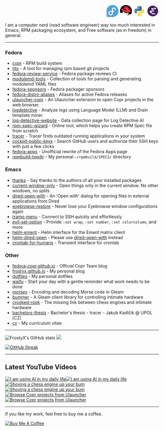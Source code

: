 <p align="right">
  <img alt="Fedora" width="40px" height="40px" src="https://raw.githubusercontent.com/devicons/devicon/develop/icons/fedora/fedora-plain.svg" />
  <img alt="RedHat" width="40px" height="40px" src="https://raw.githubusercontent.com/devicons/devicon/develop/icons/redhat/redhat-original.svg" />
  <img alt="Python" width="40px" height="40px" src="https://raw.githubusercontent.com/devicons/devicon/develop/icons/python/python-original.svg" />
  <img alt="Emacs" width="40px" height="40px" src="https://raw.githubusercontent.com/devicons/devicon/develop/icons/emacs/emacs-original.svg" />
</p>

I am a computer nerd (read software engineer) way too much interested
in Emacs, RPM packaging ecosystem, and Free software (as in freedom) in general.

---

### Fedora

- [copr](https://github.com/fedora-copr/copr) - RPM build system
- [tito](https://github.com/rpm-software-management/tito) - A tool for managing rpm based git projects
- [fedora-review-service](https://github.com/FrostyX/fedora-review-service) - Fedora package reviews CI
- [modulemd-tools](https://github.com/rpm-software-management/modulemd-tools) - Collection of tools for parsing and generating modulemd YAML files
- [fedora-sponsors](https://github.com/FrostyX/fedora-sponsors) - Fedora packager sponsors
- [fedora-distro-aliases](https://github.com/rpm-software-management/fedora-distro-aliases) - Aliases for active Fedora releases
- [ulauncher-copr](https://github.com/FrostyX/ulauncher-copr) - An Ulauncher extension to open Copr projects in the web browser.
- [logdetective](https://github.com/fedora-copr/logdetective) - Analyze logs using Language Model (LLM) and Drain template miner. 
- [log-detective-website](https://github.com/fedora-copr/log-detective-website) - Data collection page for Log Detective AI
- [rpm-spec-wizard](https://github.com/xsuchy/rpm-spec-wizard) - Online tool, which helps you create RPM Spec file from scratch
- [tracer](https://github.com/FrostyX/tracer) - Tracer finds outdated running applications in your system
- [cockpit-public-keys](https://github.com/FrostyX/cockpit-public-keys) - Search GitHub users and authorize their SSH keys with just a few clicks
- [fedora-apps](https://github.com/FrostyX/fedora-apps) - Unofficial rewrite of the Fedora Apps page
- [rpmbuild-topdir](https://github.com/FrostyX/rpmbuild-topdir) - My personal `~/rpmbuild/SPECS/` directory

### Emacs

- [thanks](https://github.com/FrostyX/thanks) - Say thanks to the authors of all your installed packages
- [current-window-only](https://github.com/FrostyX/current-window-only) - Open things only in the current window. No other windows, no splits
- [dired-open-with](https://github.com/FrostyX/dired-open-with) - An 'Open with' dialog for opening files in external applications from Dired
- [eyebrowse-restore](https://github.com/FrostyX/eyebrowse-restore) - Never lose your Eyebrowse window configurations again
- [tramp-menu](https://github.com/FrostyX/tramp-menu) - Connect to SSH quickly and effortlessly 
- [evil-set-option](https://github.com/FrostyX/evil-set-option) - Provide `:set wrap`, `:set number`, `:set colorcolumn`, and more
- [helm-ement](https://github.com/FrostyX/helm-ement) - Helm interface for the Ement matrix client
- [helm-dired-open](https://github.com/FrostyX/helm-dired-open) - Please use [dired-open-with](https://github.com/FrostyX/dired-open-with) instead
- [crontab-for-humans](https://github.com/FrostyX/crontab-for-humans) - Transient interface for crontab

### Other

- [fedora-copr.github.io](https://github.com/fedora-copr/fedora-copr.github.io) - Official Copr Team blog
- [frostyx.github.io](https://github.com/FrostyX/frostyx.github.io) - My personal blog
- [dotfiles](https://github.com/FrostyX/dotfiles) - My personal dotfiles
- [waifu](https://github.com/FrostyX/waifu) - Start your day with a gentle reminder what work needs to be done
- [morsey](https://github.com/FrostyX/morsey) - Encoding and decoding Morse code in Gleam
- [bummer](https://github.com/FrostyX/bummer) - A Gleam client library for controlling intimate hardware
- [crooked-rook](https://github.com/FrostyX/crooked-rook) - The missing link between chess engines and intimate hardware 
- [bachelors-thesis](https://github.com/FrostyX/bachelors-thesis) - Bachelor's thesis - tracer - Jakub Kadlčík @ UPOL [CZ]
- [cv](https://github.com/FrostyX/cv) - My curriculum vitae

---

![FrostyX's GitHub stats](https://github-readme-stats.vercel.app/api?username=frostyx&show_icons=true&text_bold=false&hide_rank=false&card_width=495&theme=swift)
<img height="193" src="https://media.giphy.com/media/IE0K3snjKEar8fghVN/giphy.gif">

[![GitHub Streak](https://streak-stats.demolab.com?user=FrostyX&theme=graywhite&background=F7F7F7&border=D0D7DE&fire=F05D44&stroke=D0D7DE)](https://git.io/streak-stats)



---

## Latest YouTube Videos

<!-- BEGIN YOUTUBE-CARDS -->
[![I am using AI in my daily life](https://ytcards.demolab.com/?id=du3PFxm0fIw&title=I+am+using+AI+in+my+daily+life&lang=en&timestamp=1756110854&background_color=%230d1117&title_color=%23ffffff&stats_color=%23dedede&max_title_lines=1&width=270&border_radius=5 "I am using AI in my daily life")](https://www.youtube.com/watch?v=du3PFxm0fIw#gh-dark-mode-only)[![I am using AI in my daily life](https://ytcards.demolab.com/?id=du3PFxm0fIw&title=I+am+using+AI+in+my+daily+life&lang=en&timestamp=1756110854&background_color=%23ffffff&title_color=%2324292f&stats_color=%2357606a&max_title_lines=1&width=270&border_radius=5 "I am using AI in my daily life")](https://www.youtube.com/watch?v=du3PFxm0fIw#gh-light-mode-only)
[![Shoving a chess engine up your bum](https://ytcards.demolab.com/?id=HAxBOoBoVTM&title=Shoving+a+chess+engine+up+your+bum&lang=en&timestamp=1735470864&background_color=%230d1117&title_color=%23ffffff&stats_color=%23dedede&max_title_lines=1&width=270&border_radius=5 "Shoving a chess engine up your bum")](https://www.youtube.com/watch?v=HAxBOoBoVTM#gh-dark-mode-only)[![Shoving a chess engine up your bum](https://ytcards.demolab.com/?id=HAxBOoBoVTM&title=Shoving+a+chess+engine+up+your+bum&lang=en&timestamp=1735470864&background_color=%23ffffff&title_color=%2324292f&stats_color=%2357606a&max_title_lines=1&width=270&border_radius=5 "Shoving a chess engine up your bum")](https://www.youtube.com/watch?v=HAxBOoBoVTM#gh-light-mode-only)
[![Browse Copr projects from Ulauncher](https://ytcards.demolab.com/?id=uQFDhRGB_lM&title=Browse+Copr+projects+from+Ulauncher&lang=en&timestamp=1724748421&background_color=%230d1117&title_color=%23ffffff&stats_color=%23dedede&max_title_lines=1&width=270&border_radius=5 "Browse Copr projects from Ulauncher")](https://www.youtube.com/watch?v=uQFDhRGB_lM#gh-dark-mode-only)[![Browse Copr projects from Ulauncher](https://ytcards.demolab.com/?id=uQFDhRGB_lM&title=Browse+Copr+projects+from+Ulauncher&lang=en&timestamp=1724748421&background_color=%23ffffff&title_color=%2324292f&stats_color=%2357606a&max_title_lines=1&width=270&border_radius=5 "Browse Copr projects from Ulauncher")](https://www.youtube.com/watch?v=uQFDhRGB_lM#gh-light-mode-only)
<!-- END YOUTUBE-CARDS -->

---


If you like my work, feel free to buy me a coffee.


<a href="https://www.buymeacoffee.com/frostyx" target="_blank"><img src="https://cdn.buymeacoffee.com/buttons/default-red.png" alt="Buy Me A Coffee" height="41" width="174"></a>

<!-- <img align="right" src="https://media.giphy.com/media/EBId5v0YNRyPGHytLK/giphy.gif"> -->
<!--
**FrostyX/FrostyX** is a ✨ _special_ ✨ repository because its `README.md` (this file) appears on your GitHub profile.

Here are some ideas to get you started:

- 🔭 I’m currently working on ...
- 🌱 I’m currently learning ...
- 👯 I’m looking to collaborate on ...
- 🤔 I’m looking for help with ...
- 💬 Ask me about ...
- 📫 How to reach me: ...
- 😄 Pronouns: ...
- ⚡ Fun fact: ...
-->
